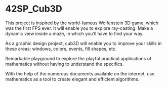 # 42SP_Cub3D

This project is inspired by the world-famous Wolfenstein 3D game, which was the first FPS ever. It will enable you to explore ray-casting. Make a dynamic view inside a maze, in which you’ll have to find your way.

As a graphic design project, cub3D will enable you to improve your skills in these areas: windows, colors, events, fill shapes, etc.

Remarkable playground to explore the playful practical applications of mathematics without having to understand the specifics.

With the help of the numerous documents available on the internet, use mathematics as a tool to create elegant and efficient algorithms.
